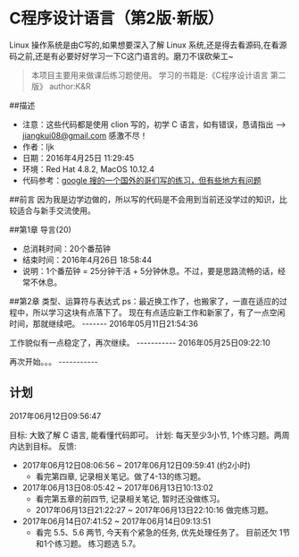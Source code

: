 # C程序设计语言（第2版·新版）

Linux 操作系统是由C写的,如果想要深入了解 Linux 系统,还是得去看源码,在看源码之前,还是有必要好好学习一下C这门语言的。磨刀不误砍柴工~

>本项目主要用来做课后练习题使用。
>学习的书籍是:《C程序设计语言 第二版》 author:K&R

##描述
- 注意：这些代码都是使用 clion 写的，初学 C 语言，如有错误，恳请指出 --> [jiangkui08@gmail.com](mailto:jiangkui08@gmail.com) 感激不尽！
- 作者：ljk
- 日期：2016年4月25日 11:29:45
- 环境：Red Hat 4.8.2, MacOS 10.12.4
- 代码参考：[google 搜的一个国外的哥们写的练习，但有些地方有问题](http://www.eng.uerj.br/%7Efariasol/disciplinas/LABPROG/C_language/Kernighan_and_Ritchie/solved-exercises/solved-exercises.html/index.html)

##前言
因为我是边学边做的，所以写的代码是不会用到当前还没学过的知识，比较适合与新手交流使用。

##第1章 导言(20)
- 总消耗时间：20个番茄钟 
- 结束时间：2016年4月26日 18:58:44 
- 说明：1个番茄钟 = 25分钟干活 + 5分钟休息。不过，要是思路流畅的话，经常不休息。

##第2章 类型、运算符与表达式
ps：最近换工作了，也搬家了，一直在适应的过程中，所以学习这块有点落下了。 现在有点适应新工作和新家了，有了一点空闲时间，那就继续吧。                    -------  2016年05月11日21:54:36

工作貌似有一点稳定了，再次继续。 ----------- 2016年05月25日09:22:10

再次开始。。。 -----------

## 计划
2017年06月12日09:56:47

目标: 大致了解 C 语言, 能看懂代码即可。
计划: 每天至少3小节, 1个练习题。两周内达到目标。
反馈:
- 2017年06月12日08:06:56 ~ 2017年06月12日09:59:41 (约2小时)
    - 看完第四章, 记录相关笔记。做了4-13的练习题。
- 2017年06月13日08:05:42 ~ 2017年06月13日10:13:02
    - 看完第五章的前四节, 记录相关笔记, 暂时还没做练习。
    - 2017年06月13日21:22:27 ~ 2017年06月13日22:10:16 做完练习题。
- 2017年06月14日07:41:52 ~ 2017年06月14日09:13:51
    - 看完 5.5、5.6 两节, 今天有个紧急的任务, 优先处理任务了。 目前还欠 1节和1个练习题。 练习题选 5.7。
